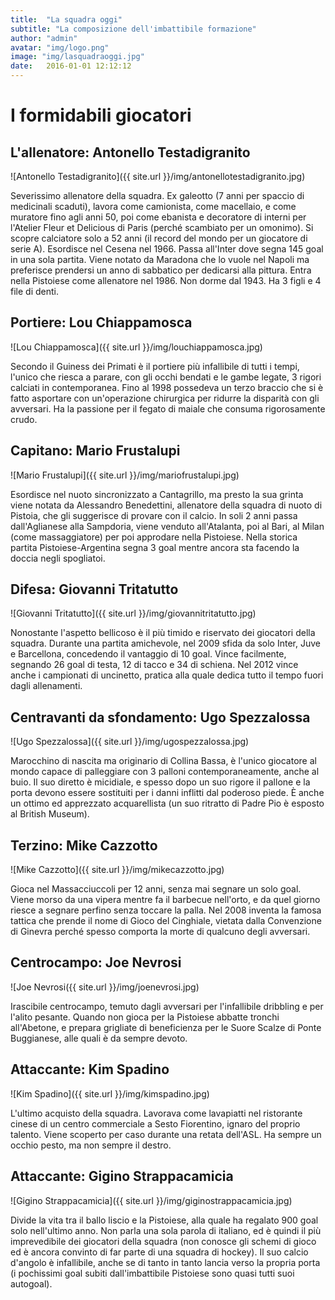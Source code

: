 ```yaml
---
title:  "La squadra oggi"
subtitle: "La composizione dell'imbattibile formazione"
author: "admin"
avatar: "img/logo.png"
image: "img/lasquadraoggi.jpg"
date:   2016-01-01 12:12:12
---
```


# I formidabili giocatori

## L'allenatore: Antonello Testadigranito
![Antonello Testadigranito]({{ site.url }}/img/antonellotestadigranito.jpg)

Severissimo allenatore della squadra. Ex galeotto (7 anni per spaccio di medicinali scaduti), lavora come camionista, come macellaio, e come muratore fino agli anni 50, poi come ebanista e decoratore di interni per l'Atelier Fleur et Delicious di Paris (perché scambiato per un omonimo). Si scopre calciatore solo a 52 anni (il record del mondo per un giocatore di serie A). Esordisce nel Cesena nel 1966. Passa all'Inter dove segna 145 goal in una sola partita. Viene notato da Maradona che lo vuole nel Napoli ma preferisce prendersi un anno di sabbatico per dedicarsi alla pittura. Entra nella Pistoiese come allenatore nel 1986. Non dorme dal 1943. Ha 3 figli e 4 file di denti. 

## Portiere: Lou Chiappamosca
![Lou Chiappamosca]({{ site.url }}/img/louchiappamosca.jpg)

Secondo il Guiness dei Primati è il portiere più infallibile di tutti i tempi, l'unico che riesca a parare, con gli occhi bendati e le gambe legate, 3 rigori calciati in contemporanea. Fino al 1998 possedeva un terzo braccio che si è fatto asportare con un'operazione chirurgica per ridurre la disparità con gli avversari. Ha la passione per il fegato di maiale che consuma rigorosamente crudo.

## Capitano: Mario Frustalupi
![Mario Frustalupi]({{ site.url }}/img/mariofrustalupi.jpg)

Esordisce nel nuoto sincronizzato a Cantagrillo, ma presto la sua grinta viene notata da Alessandro Benedettini, allenatore della squadra di nuoto di Pistoia, che gli suggerisce di provare con il calcio. In soli 2 anni passa dall'Aglianese alla Sampdoria, viene venduto all'Atalanta, poi al Bari, al Milan (come massaggiatore) per poi approdare nella Pistoiese. Nella storica partita Pistoiese-Argentina segna 3 goal mentre ancora sta facendo la doccia negli spogliatoi.

## Difesa: Giovanni Tritatutto
![Giovanni Tritatutto]({{ site.url }}/img/giovannitritatutto.jpg)

Nonostante l'aspetto bellicoso è il più timido e riservato dei giocatori della squadra. Durante una partita amichevole, nel 2009 sfida da solo Inter, Juve e Barcellona, concedendo il vantaggio di 10 goal. Vince facilmente, segnando 26 goal di testa, 12 di tacco e 34 di schiena. Nel 2012 vince anche i campionati di uncinetto, pratica alla quale dedica tutto il tempo fuori dagli allenamenti.

## Centravanti da sfondamento: Ugo Spezzalossa
![Ugo Spezzalossa]({{ site.url }}/img/ugospezzalossa.jpg)

Marocchino di nascita ma originario di Collina Bassa, è l'unico giocatore al mondo capace di palleggiare con 3 palloni contemporaneamente, anche al buio. Il suo diretto è micidiale, e spesso dopo un suo rigore il pallone e la porta devono essere sostituiti per i danni inflitti dal poderoso piede. È anche un ottimo ed apprezzato acquarellista (un suo ritratto di Padre Pio è esposto al British Museum). 

## Terzino: Mike Cazzotto
![Mike Cazzotto]({{ site.url }}/img/mikecazzotto.jpg)

Gioca nel Massacciuccoli per 12 anni, senza mai segnare un solo goal. Viene morso da una vipera mentre fa il barbecue nell'orto, e da quel giorno riesce a segnare perfino senza toccare la palla. Nel 2008 inventa la famosa tattica che prende il nome di Gioco del Cinghiale, vietata dalla Convenzione di Ginevra perché spesso comporta la morte di qualcuno degli avversari.

## Centrocampo: Joe Nevrosi
![Joe Nevrosi({{ site.url }}/img/joenevrosi.jpg)

Irascibile centrocampo, temuto dagli avversari per l'infallibile dribbling e per l'alito pesante. Quando non gioca per la Pistoiese abbatte tronchi all'Abetone, e prepara grigliate di beneficienza per le Suore Scalze di Ponte Buggianese, alle quali è da sempre devoto. 

## Attaccante: Kim Spadino
![Kim Spadino]({{ site.url }}/img/kimspadino.jpg)

L'ultimo acquisto della squadra. Lavorava come lavapiatti nel ristorante cinese di un centro commerciale a Sesto Fiorentino, ignaro del proprio talento. Viene scoperto per caso durante una retata dell'ASL. Ha sempre un occhio pesto, ma non sempre il destro. 

## Attaccante: Gigino Strappacamicia
![Gigino Strappacamicia]({{ site.url }}/img/giginostrappacamicia.jpg)

Divide la vita tra il ballo liscio e la Pistoiese, alla quale ha regalato 900 goal solo nell'ultimo anno. Non parla una sola parola di italiano, ed è quindi il più imprevedibile dei giocatori della squadra (non conosce gli schemi di gioco ed è ancora convinto di far parte di una squadra di hockey). Il suo calcio d'angolo è infallibile, anche se di tanto in tanto lancia verso la propria porta (i pochissimi goal subiti dall'imbattibile Pistoiese sono quasi tutti suoi autogoal).
